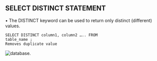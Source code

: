 ## SELECT DISTINCT STATEMENT
• The DISTINCT keyword can be used to return only distinct (different) values.
```
SELECT DISTINCT column1, column2 ….. FROM
table_name ;
Removes duplicate value
```


![database.](img/rdp.png)